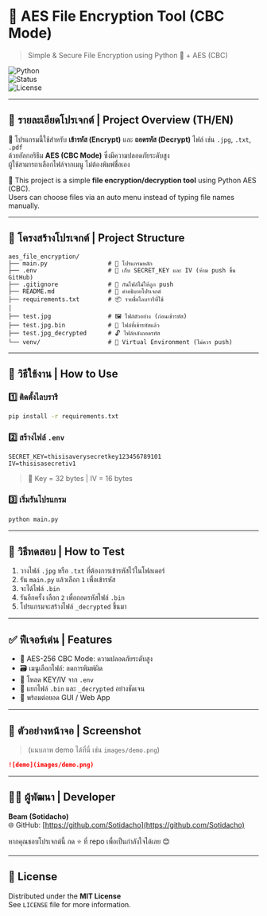 # 🔐 AES File Encryption Tool (CBC Mode)  
> Simple & Secure File Encryption using Python 🐍 + AES (CBC)

![Python](https://img.shields.io/badge/Python-3.10%2B-blue?logo=python)  
![Status](https://img.shields.io/badge/Status-Completed-brightgreen)  
![License](https://img.shields.io/badge/License-MIT-lightgrey)

---

## 📌 รายละเอียดโปรเจกต์ | Project Overview (TH/EN)

🔸 โปรแกรมนี้ใช้สำหรับ **เข้ารหัส (Encrypt)** และ **ถอดรหัส (Decrypt)** ไฟล์ เช่น `.jpg`, `.txt`, `.pdf`  
ด้วยอัลกอริธึม **AES (CBC Mode)** ซึ่งมีความปลอดภัยระดับสูง  
ผู้ใช้สามารถาเลือกไฟล์จากเมนู ไม่ต้องพิมพ์ชื่อเอง

🔸 This project is a simple **file encryption/decryption tool** using Python AES (CBC).  
Users can choose files via an auto menu instead of typing file names manually.

---

## 📁 โครงสร้างโปรเจกต์ | Project Structure

```
aes_file_encryption/
├── main.py                 # 🔧 โปรแกรมหลัก
├── .env                    # 🔑 เก็บ SECRET_KEY และ IV (ห้าม push ขึ้น GitHub)
├── .gitignore              # 🙈 กันไฟล์ไม่ให้ถูก push
├── README.md               # 📘 คำอธิบายโปรเจกต์
├── requirements.txt        # 📦 รายชื่อไลบรารีที่ใช้
│
├── test.jpg                # 🖼 ไฟล์ตัวอย่าง (ก่อนเข้ารหัส)
├── test.jpg.bin            # 🔐 ไฟล์ที่เข้ารหัสแล้ว
├── test.jpg_decrypted      # 🔓 ไฟล์หลังถอดรหัส
└── venv/                   # 🧪 Virtual Environment (ไม่ควร push)
```

---

## 🚀 วิธีใช้งาน | How to Use

### 1️⃣ ติดตั้งไลบรารี

```bash
pip install -r requirements.txt
```

### 2️⃣ สร้างไฟล์ `.env`

```env
SECRET_KEY=thisisaverysecretkey123456789101
IV=thisisasecretiv1
```

> 🔐 Key = 32 bytes | IV = 16 bytes

### 3️⃣ เริ่มรันโปรแกรม

```bash
python main.py
```

---

## 🥪 วิธีทดสอบ | How to Test

1. วางไฟล์ `.jpg` หรือ `.txt` ที่ต้องการเข้ารหัสไว้ในโฟลเดอร์
2. รัน `main.py` แล้วเลือก `1` เพื่อเข้ารหัส
3. จะได้ไฟล์ `.bin`
4. รันอีกครั้ง เลือก `2` เพื่อถอดรหัสไฟล์ `.bin`
5. โปรแกรมจะสร้างไฟล์ `_decrypted` ขึ้นมา

---

## ✅ ฟีเจอร์เด่น | Features

- 🔐 AES-256 CBC Mode: ความปลอดภัยระดับสูง
- 🗃️ เมนูเลือกไฟล์: ลดการพิมพ์ผิด
- 🔑 โหลด KEY/IV จาก `.env`
- 📁 แยกไฟล์ `.bin` และ `_decrypted` อย่างชัดเจน
- 🥪 พร้อมต่อยอด GUI / Web App

---

## 📸 ตัวอย่างหน้าจอ | Screenshot

> (แนบภาพ demo ได้ที่นี่ เช่น `images/demo.png`)

```markdown
![demo](images/demo.png)
```

---

## 🙋‍♀️ ผู้พัฒนา | Developer

**Beam (Sotidacho)**  
🌐 GitHub: [https://github.com/Sotidacho](https://github.com/Sotidacho)

หากคุณชอบโปรเจกต์นี้ กด ⭐ ที่ repo เพื่อเป็นกำลังใจได้เลย 😊

---

## 📜 License

Distributed under the **MIT License**  
See `LICENSE` file for more information.
